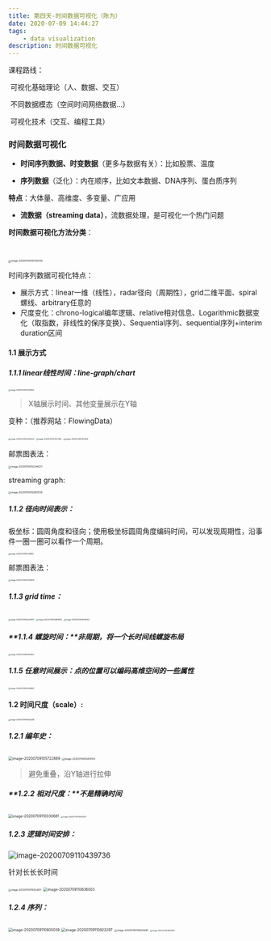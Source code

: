 ```yaml
---
title: 第四天-时间数据可视化（陈为）
date: 2020-07-09 14:44:27
tags:
    - data visualization
description: 时间数据可视化
---
```


课程路线：

​	可视化基础理论（人、数据、交互）

​	不同数据模态（空间时间网络数据...）

​	可视化技术（交互、编程工具）



### 时间数据可视化

* **时间序列数据、时变数据**（更多与数据有关）：比如股票、温度

* **序列数据**（泛化）：内在顺序，比如文本数据、DNA序列、蛋白质序列

**特点**：大体量、高维度、多变量、广应用

* **流数据（streaming data）**，流数据处理，是可视化一个热门问题



**时间数据可视化方法分类**：

​	

<img src="0709(上午)-时间数据可视化(陈为)/image-20200709100700549.png" alt="image-20200709100700549" style="zoom: 33%;" />

 时间序列数据可视化特点：

- 展示方式：linear一维（线性），radar径向（周期性），grid二维平面、spiral螺线、arbitrary任意的
- 尺度变化：chrono-logical编年逻辑、relative相对信息、Logarithmic数据变化（取指数，非线性的保序变换）、Sequential序列、sequential序列+interim duration区间

#### 1.1 展示方式

##### **1.1.1 linear线性时间**：line-graph/chart

<img src="0709(上午)-时间数据可视化(陈为)/image-20200709101203863.png" alt="image-20200709101203863" style="zoom:25%;" />

>  X轴展示时间、其他变量展示在Y轴

变种：（推荐网站：FlowingData）

<img src="0709(上午)-时间数据可视化(陈为)/image-20200709101420609.png" alt="image-20200709101420609" style="zoom:25%;" />

<img src="0709(上午)-时间数据可视化(陈为)/image-20200709101727999.png" alt="image-20200709101727999" style="zoom:25%;" />

<img src="0709(上午)-时间数据可视化(陈为)/image-20200709101931150.png" alt="image-20200709101931150" style="zoom:25%;" />



邮票图表法：

<img src="0709(上午)-时间数据可视化(陈为)/image-20200709102244531.png" alt="image-20200709102244531" style="zoom:33%;" />

streaming graph: 

<img src="0709(上午)-时间数据可视化(陈为)/image-20200709102807039.png" alt="image-20200709102807039" style="zoom:33%;" />

##### **1.1.2 径向时间表示：**

极坐标：圆周角度和径向；使用极坐标圆周角度编码时间，可以发现周期性，沿事件一圈一圈可以看作一个周期。

<img src="0709(上午)-时间数据可视化(陈为)/image-20200709103218841.png" alt="image-20200709103218841" style="zoom:25%;" />



邮票图表法：

<img src="0709(上午)-时间数据可视化(陈为)/image-20200709103258925.png" alt="image-20200709103258925" style="zoom:25%;" />



##### **1.1.3 grid time：**

<img src="0709(上午)-时间数据可视化(陈为)/image-20200709104423872.png" alt="image-20200709104423872" style="zoom:25%;" />



<img src="0709(上午)-时间数据可视化(陈为)/image-20200709104818625.png" alt="image-20200709104818625" style="zoom:25%;" />



<img src="0709(上午)-时间数据可视化(陈为)/image-20200709104955142.png" alt="image-20200709104955142" style="zoom: 25%;" />

##### **1.1.4 螺旋时间：**非周期，将一个长时间线螺旋布局



<img src="0709(上午)-时间数据可视化(陈为)/image-20200709105052163.png" alt="image-20200709105052163" style="zoom:25%;" />



##### **1.1.5 任意时间展示**：点的位置可以编码高维空间的一些属性

<img src="0709(上午)-时间数据可视化(陈为)/image-20200709105349861.png" alt="image-20200709105349861" style="zoom:25%;" />



#### **1.2 时间尺度（scale）:**

<img src="0709(上午)-时间数据可视化(陈为)/image-20200709105642336.png" alt="image-20200709105642336" style="zoom:25%;" />

##### **1.2.1 编年史：**

<img src="0709(上午)-时间数据可视化(陈为)/image-20200709105722889.png" alt="image-20200709105722889" style="zoom:50%;" />



<img src="0709(上午)-时间数据可视化(陈为)/image-20200709105810150.png" alt="image-20200709105810150" style="zoom:33%;" />

> 避免重叠，沿Y轴进行拉伸

##### **1.2.2 相对尺度：**不是精确时间

<img src="0709(上午)-时间数据可视化(陈为)/image-20200709110030681.png" alt="image-20200709110030681" style="zoom:50%;" />



<img src="0709(上午)-时间数据可视化(陈为)/image-20200709110055375.png" alt="image-20200709110055375" style="zoom:25%;" />



##### **1.2.3 逻辑时间安排：**

<img src="0709(上午)-时间数据可视化(陈为)/image-20200709110439736.png" alt="image-20200709110439736"  />

针对长长长时间

<img src="0709(上午)-时间数据可视化(陈为)/image-20200709110554817.png" alt="image-20200709110554817" style="zoom:33%;" />



<img src="0709(上午)-时间数据可视化(陈为)/image-20200709110636003.png" alt="image-20200709110636003" style="zoom:50%;" />

##### 1.2.4 序列：

<img src="0709(上午)-时间数据可视化(陈为)/image-20200709110805039.png" alt="image-20200709110805039" style="zoom:50%;" />



<img src="0709(上午)-时间数据可视化(陈为)/image-20200709110822297.png" alt="image-20200709110822297" style="zoom:50%;" />





<img src="0709(上午)-时间数据可视化(陈为)/image-20200709110930480.png" alt="image-20200709110930480" style="zoom:33%;" />









<img src="0709(上午)-时间数据可视化(陈为)/image-20200709111810813.png" alt="image-20200709111810813" style="zoom:25%;" />



